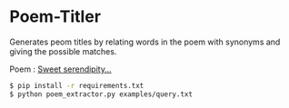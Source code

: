 Poem-Titler
===========

Generates peom titles by relating words in the poem with synonyms and giving the possible matches.

Poem : [Sweet serendipity…](https://apoeticepiphany.wordpress.com/2015/05/10/sweet-serendipity/)

```sh
$ pip install -r requirements.txt
$ python poem_extractor.py examples/query.txt
```
